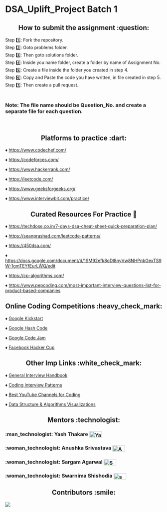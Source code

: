 # DSA_Uplift_Project Batch 1

<h2 align="center"> How to submit the assignment :question: </h2>

Step :one:: Fork the repository.</br>
Step :two:: Goto problems folder.</br>
Step :three:: Then goto solutions folder.</br>
Step :four:: Inside you name folder, create a folder by name of Assignment No.</br>
Step :five:: Create a file inside the folder you created in step 4.</br>
Step :six:: Copy and Paste the code you have written, in file created in step 5.</br>
Step :seven:: Then create a pull request.</br>
</br>

<h3> Note: The file name should be Question_No. and create a separate file for each question.</h3> <br>

<h2 align="center"> Platforms to practice :dart: </h2>

:diamonds: https://www.codechef.com/
 
:diamonds: https://codeforces.com/

:diamonds: https://www.hackerrank.com/

:diamonds: https://leetcode.com/

:diamonds: https://www.geeksforgeeks.org/

:diamonds: https://www.interviewbit.com/practice/

<h2 align="center"> Curated Resources For Practice 📢 </h2>

:diamonds: https://techdose.co.in/7-days-dsa-cheat-sheet-quick-preparation-plan/

:diamonds: https://seanprashad.com/leetcode-patterns/

:diamonds: https://450dsa.com/

:diamonds: https://docs.google.com/document/d/1SM92efk8oDl8nyVw8NHPnbGexTS9W-1gmTEYfEurLWQ/edit

:diamonds: https://cp-algorithms.com/

:diamonds: https://www.pepcoding.com/most-important-interview-questions-list-for-product-based-companies

<h2 align="center"> Online Coding Competitions :heavy_check_mark: </h2>

:diamonds: [Google Kickstart](https://codingcompetitions.withgoogle.com/kickstart)

:diamonds: [Google Hash Code](https://codingcompetitions.withgoogle.com/hashcode/)

:diamonds: [Google Code Jam](https://codingcompetitions.withgoogle.com/codejam)

:diamonds: [Facebook Hacker Cup](https://www.facebook.com/codingcompetitions/hacker-cup/)

<h2 align="center"> Other Imp Links :white_check_mark: </h2>

:diamonds: [General Interview Handbook](https://techinterviewhandbook.org/introduction)

:diamonds: [Coding Interview Patterns](https://hackernoon.com/14-patterns-to-ace-any-coding-interview-question-c5bb3357f6ed)

:diamonds: [Best YouTube Channels for Coding](https://docs.google.com/document/d/1gci5kyvvCgJNCDn3jKPJ4QeUJV-cYRcyZEvL5ucaIl4/edit)

:diamonds: [Data Structure & Algorithms Visualizations](https://www.cs.usfca.edu/~galles/visualization/Algorithms.html)

<h2 align="center"> Mentors :technologist: </h2>
<h3>:man_technologist: Yash Thakare <a href="https://linkedin.com/in/yashthakare" target="blank"><img align="center" src="https://cdn.jsdelivr.net/npm/simple-icons@3.0.1/icons/linkedin.svg" alt="Yash Thakare" height="20" width="40" /></a> </h3> 

<h3>:woman_technologist: Anushka Srivastava <a href="https://linkedin.com/in/anushka-srivastava-0b08b61b1" target="blank"><img align="center" src="https://cdn.jsdelivr.net/npm/simple-icons@3.0.1/icons/linkedin.svg" alt="Anushka Srivastava" height="20" width="40" /></a> </h3> 

<h3>:woman_technologist: Sargam Agarwal <a href="https://linkedin.com/in/sargam-agarwal-9320791a5" target="blank"><img align="center" src="https://cdn.jsdelivr.net/npm/simple-icons@3.0.1/icons/linkedin.svg" alt="Sargam Agarwal" height="20" width="40" /></a> </h3>

<h3>:woman_technologist: Swarnima Shishodia <a href="https://linkedin.com/in/swarnima-shishodia-605802193" target="blank"><img align="center" src="https://cdn.jsdelivr.net/npm/simple-icons@3.0.1/icons/linkedin.svg" alt="swarnima shishodia" height="20" width="40" /></a> </h3>

<h2 align="center"> Contributors :smile: </h2>

<a href="https://github.com/YashThakare/DSA_Uplift_Project/graphs/contributors">
  <img src="https://contrib.rocks/image?repo=YashThakare/DSA_Uplift_Project" />
</a>
